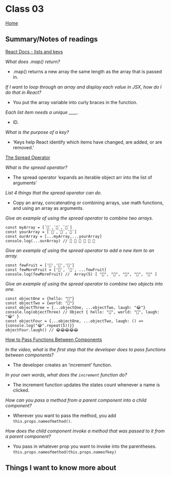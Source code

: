 
# Class 03

[Home](https://markjackson28.github.io/reading-notes/)

## Summary/Notes of readings 

[React Docs - lists and keys](https://reactjs.org/docs/lists-and-keys.html)

*What does .map() return?*

- .map() returns a new array the same length as the array that is passed in.

*If I want to loop through an array and display each value in JSX, how do I do that in React?*

- You put the array variable into curly braces in the function.

*Each list item needs a unique ____.*

- ID.

*What is the purpose of a key?*

- ‘Keys help React identify which items have changed, are added, or are removed.’

[The Spread Operator](https://medium.com/coding-at-dawn/how-to-use-the-spread-operator-in-javascript-b9e4a8b06fab)

*What is the spread operator?*

- The spread operator ‘expands an iterable object arr into the list of arguments’

*List 4 things that the spread operator can do.*

- Copy an array, concatenating or combining arrays, use math functions, and using an array as arguments.

*Give an example of using the spread operator to combine two arrays.*

```
const myArray = [`🤪`,`🐻`,`🎌`]
const yourArray = [`🙂`,`🤗`,`🤩`]
const ourArray = [...myArray,...yourArray]
console.log(...ourArray) // 🤪 🐻 🎌 🙂 🤗 🤩
```

*Give an example of using the spread operator to add a new item to an array.*

```
const fewFruit = ['🍏','🍊','🍌']
const fewMoreFruit = ['🍉', '🍍', ...fewFruit]
console.log(fewMoreFruit) //  Array(5) [ "🍉", "🍍", "🍏", "🍊", "🍌" ]
```

*Give an example of using the spread operator to combine two objects into one.*

```
const objectOne = {hello: "🤪"}
const objectTwo = {world: "🐻"}
const objectThree = {...objectOne, ...objectTwo, laugh: "😂"}
console.log(objectThree) // Object { hello: "🤪", world: "🐻", laugh: "😂" }
const objectFour = {...objectOne, ...objectTwo, laugh: () => {console.log("😂".repeat(5))}}
objectFour.laugh() // 😂😂😂😂😂
```

[How to Pass Functions Between Components](https://www.youtube.com/watch?v=c05OL7XbwXU)

*In the video, what is the first step that the developer does to pass functions between components?*

- The developer creates an ‘increment’ function.

*In your own words, what does the ```increment``` function do?*

- The increment function updates the states count whenever a name is clicked.

*How can you pass a method from a parent component into a child component?*

- Wherever you want to pass the method, you add ```this.props.nameofmethod()```.

*How does the child component invoke a method that was passed to it from a parent component?*

- You pass in whatever prop you want to invoke into the parentheses. ```this.props.nameofmethod(this.props.nameofkey)```

## Things I want to know more about

